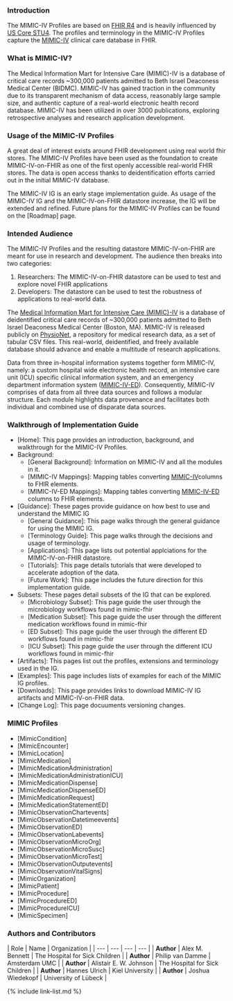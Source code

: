 ### Introduction
The MIMIC-IV Profiles are based on [FHIR R4](http://hl7.org/fhir/R4/index.html) and is heavily influenced by [US Core STU4](http://hl7.org/fhir/us/core/STU4/). The profiles and terminology in the MIMIC-IV Profiles capture the [MIMIC-IV](https://physionet.org/content/mimiciv/2.0/) clinical care database in FHIR. 

### What is MIMIC-IV?
The Medical Information Mart for Intensive Care (MIMIC)-IV is a database of critical care records ~300,000 patients admitted to Beth Israel Deaconess Medical Center (BIDMC). MIMIC-IV has gained traction in the community due to its transparent mechanism of data access, reasonably large sample size, and authentic capture of a real-world electronic health record database. MIMIC-IV has been utilized in over 3000 publications, exploring retrospective analyses and research application development.   

### Usage of the MIMIC-IV Profiles
A great deal of interest exists around FHIR development using real world fhir stores. The MIMIC-IV Profiles have been used as the foundation to create MIMIC-IV-on-FHIR as one of the first openly accessible real-world FHIR stores. The data is open access thanks to deidentification efforts carried out in the initial MIMIC-IV database.


The MIMIC-IV IG is an early stage implementation guide. As usage of the MIMIC-IV IG and the MIMIC-IV-on-FHIR datastore increase, the IG will be extended and refined. Future plans for the MIMIC-IV Profiles can be found on the [Roadmap] page.

### Intended Audience
The MIMIC-IV Profiles and the resulting datastore MIMIC-IV-on-FHIR are meant for use in research and development. The audience then breaks into two categories:
1. Researchers: The MIMIC-IV-on-FHIR datastore can be used to test and explore novel FHIR applications
2. Developers: The datastore can be used to test the robustness of applications to real-world data.

The [Medical Information Mart for Intensive Care (MIMIC)-IV](https://physionet.org/content/mimiciv/) is a database of deidentified critical care records of ~300,000 patients admitted to Beth Israel Deaconess Medical Center (Boston, MA). MIMIC-IV is released publicly on [PhysioNet](https://physionet.org/), a repository for medical research data, as a set of tabular CSV files. This real-world, deidentified, and freely available database should advance and enable a multitude of research applications.

Data from three in-hospital information systems together form MIMIC-IV, namely: a custom hospital wide electronic health record, an intensive care unit (ICU) specific clinical information system, and an emergency department information system ([MIMIC-IV-ED](https://physionet.org/content/mimic-iv-ed/)). Consequently, MIMIC-IV comprises of data from all three data sources and follows a modular structure. Each module highlights data provenance and facilitates both individual and combined use of disparate data sources. 

### Walkthrough of Implementation Guide
- [Home]\: This page provides an introduction, background, and walkthrough for the MIMIC-IV Profiles.
- Background\:
  - [General Background]\: Information on MIMIC-IV and all the modules in it.
  - [MIMIC-IV Mappings]\: Mapping tables converting [MIMIC-IV](https://physionet.org/content/mimiciv/2.0/)columns to FHIR elements.
  - [MIMIC-IV-ED Mappings]\: Mapping tables converting [MIMIC-IV-ED](https://physionet.org/content/mimic-iv-ed/2.0/) columns to FHIR elements.
- [Guidance]\: These pages provide guidance on how best to use and understand the MIMIC IG 
  - [General Guidance]\: This page walks through the general guidance for using the MIMIC IG.
  - [Terminology Guide]\: This page walks through the decisions and usage of terminology.
  - [Applications]\: This page lists out potential applciations for the MIMIC-IV-on-FHIR datastore.
  - [Tutorials]\: This page details tutorials that were developed to accelerate adoption of the data.
  - [Future Work]\: This page includes the future direction for this implementation guide.
- Subsets\: These pages detail subsets of the IG that can be explored. 
  - [Microbiology Subset]\:  This page guide the user through the microbiology workflows found in mimic-fhir
  - [Medication Subset]\: This page guide the user through the different medication workflows found in mimic-fhir
  - [ED Subset]\: This page guide the user through the different ED workflows found in mimic-fhir
  - [ICU Subset]\: This page guide the user through the different ICU workflows found in mimic-fhir
- [Artifacts]\: This pages list out the profiles, extensions and terminology used in the IG.
- [Examples]\: This page includes lists of examples for each of the MIMIC IG profiles.
- [Downloads]\:  This page provides links to download MIMIC-IV IG artifacts and MIMIC-IV-on-FHIR data.
- [Change Log]\: This page docuuments versioning changes.  


### MIMIC Profiles
- [MimicCondition]
- [MimicEncounter]
- [MimicLocation]
- [MimicMedication]
- [MimicMedicationAdministration]
- [MimicMedicationAdministrationICU]
- [MimicMedicationDispense]
- [MimicMedicationDispenseED]
- [MimicMedicationRequest]
- [MimicMedicationStatementED]
- [MimicObservationChartevents]
- [MimicObservationDatetimeevents]
- [MimicObservationED]
- [MimicObservationLabevents]
- [MimicObservationMicroOrg]
- [MimicObservationMicroSusc]
- [MimicObservationMicroTest]
- [MimicObservationOutputevents]
- [MimicObservationVitalSigns]
- [MimicOrganization]
- [MimicPatient]
- [MimicProcedure]
- [MimicProcedureED]
- [MimicProcedureICU]
- [MimicSpecimen]


### Authors and Contributors

| Role  | Name | Organization |
| --- | --- | --- | --- |
| **Author** | Alex M. Bennett | The Hospital for Sick Children | 
| **Author** | Philip van Damme | Amsterdam UMC |
| **Author** | Alistair E. W. Johnson | The Hospital for Sick Children |
| **Author** | Hannes Ulrich | Kiel University |
| **Author** | Joshua Wiedekopf | University of Lübeck |

{% include link-list.md %}
